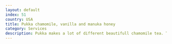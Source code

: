 ```yaml
---
layout: default
index: 51
country: USA
title: Pukka chamomile, vanilla and manuka honey
category: Services
description: Pukka makes a lot of different beautifull chamomile tea. That's the second one in my collection.
---
```

